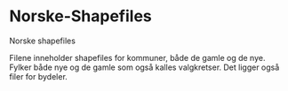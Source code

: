 # Norske-Shapefiles
Norske shapefiles

Filene inneholder shapefiles for kommuner, både de gamle og de nye. 
Fylker både nye og de gamle som også kalles valgkretser. 
Det ligger også filer for bydeler. 
